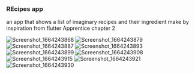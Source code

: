 ### REcipes app
an app that shows a list of imaginary recipes and their ingredient 
make by inspiration from flutter Apprentice chapter 2

![Screenshot_1664243868](https://user-images.githubusercontent.com/84554840/192415628-9fb7af4f-d1b1-40c2-a1b8-28aba7a4a7da.png)
![Screenshot_1664243879](https://user-images.githubusercontent.com/84554840/192415631-e41cd1ad-6c86-4af9-999d-91d20742e6c9.png)
![Screenshot_1664243887](https://user-images.githubusercontent.com/84554840/192415635-1b2a0692-04df-4588-b399-e39b7db6a955.png)
![Screenshot_1664243893](https://user-images.githubusercontent.com/84554840/192415641-05c87f5b-b5b0-4025-8fde-5963c58a607a.png)
![Screenshot_1664243899](https://user-images.githubusercontent.com/84554840/192415644-8c66fea6-c57e-42fc-a0f9-3fd2aa4f69d8.png)
![Screenshot_1664243908](https://user-images.githubusercontent.com/84554840/192415645-da787c14-4d3d-45e7-9870-4799499f4ca8.png)
![Screenshot_1664243915](https://user-images.githubusercontent.com/84554840/192415648-bb64f608-4340-4125-b9ea-90ae11e91484.png)
![Screenshot_1664243921](https://user-images.githubusercontent.com/84554840/192415651-2da9dddd-79e7-4ebe-8705-acd915e8d94b.png)
![Screenshot_1664243930](https://user-images.githubusercontent.com/84554840/192415653-acc2191b-2cfa-4fa7-8b5c-b19b695b9bb7.png)
